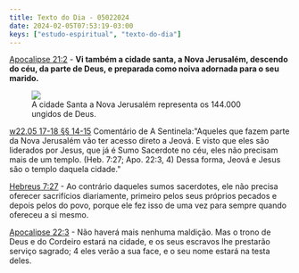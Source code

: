 ```yaml
---
title: Texto do Dia - 05022024
date: 2024-02-05T07:53:19-03:00
keys: ["estudo-espiritual", "texto-do-dia"]
---
```


[Apocalipse 21:2](https://www.jw.org/finder?wtlocale=T&pub=nwtsty&srctype=wol&bible=66021002&srcid=share) - **Vi também a cidade santa, a Nova Jerusalém, descendo do céu, da parte de Deus, e preparada como noiva adornada para o seu marido.**

<figure>
    <img src="https://wol.jw.org/pt/wol/mp/r5/lp-t/w22/2022/323">
    <figcaption>A cidade Santa a Nova Jerusalém representa os 144.000 ungidos de Deus.</figcaption>
</figure>

[w22.05 17-18 §§ 14-15](https://wol.jw.org/pt/wol/d/r5/lp-t/2022402#h=23:0-25:0) Comentário de A Sentinela:"Aqueles que fazem parte da Nova Jerusalém vão ter acesso direto a Jeová. E visto que eles são liderados por Jesus, que já é Sumo Sacerdote no céu, eles não precisam mais de um templo. (Heb. 7:27; Apo. 22:3, 4) Dessa forma, Jeová e Jesus são o templo daquela cidade."

[Hebreus 7:27](https://www.jw.org/finder?wtlocale=T&pub=nwtsty&srctype=wol&bible=58007027&srcid=share) - Ao contrário daqueles sumos sacerdotes, ele não precisa oferecer sacrifícios diariamente, primeiro pelos seus próprios pecados e depois pelos do povo, porque ele fez isso de uma vez para sempre quando ofereceu a si mesmo.

[Apocalipse 22:3](https://www.jw.org/finder?wtlocale=T&pub=nwtsty&srctype=wol&bible=66022003&srcid=share) - Não haverá mais nenhuma maldição. Mas o trono de Deus e do Cordeiro estará na cidade, e os seus escravos lhe prestarão serviço sagrado; 4 eles verão a sua face, e o seu nome estará na testa deles.
